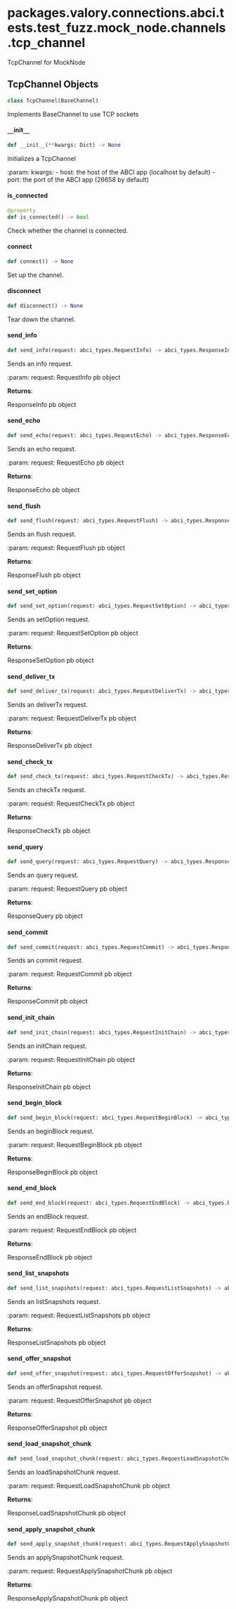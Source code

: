 <a id="packages.valory.connections.abci.tests.test_fuzz.mock_node.channels.tcp_channel"></a>

# packages.valory.connections.abci.tests.test`_`fuzz.mock`_`node.channels.tcp`_`channel

TcpChannel for MockNode

<a id="packages.valory.connections.abci.tests.test_fuzz.mock_node.channels.tcp_channel.TcpChannel"></a>

## TcpChannel Objects

```python
class TcpChannel(BaseChannel)
```

Implements BaseChannel to use TCP sockets

<a id="packages.valory.connections.abci.tests.test_fuzz.mock_node.channels.tcp_channel.TcpChannel.__init__"></a>

#### `__`init`__`

```python
def __init__(**kwargs: Dict) -> None
```

Initializes a TcpChannel

:param: kwargs:
    - host: the host of the ABCI app (localhost by default)
    - port: the port of the ABCI app (26658 by default)

<a id="packages.valory.connections.abci.tests.test_fuzz.mock_node.channels.tcp_channel.TcpChannel.is_connected"></a>

#### is`_`connected

```python
@property
def is_connected() -> bool
```

Check whether the channel is connected.

<a id="packages.valory.connections.abci.tests.test_fuzz.mock_node.channels.tcp_channel.TcpChannel.connect"></a>

#### connect

```python
def connect() -> None
```

Set up the channel.

<a id="packages.valory.connections.abci.tests.test_fuzz.mock_node.channels.tcp_channel.TcpChannel.disconnect"></a>

#### disconnect

```python
def disconnect() -> None
```

Tear down the channel.

<a id="packages.valory.connections.abci.tests.test_fuzz.mock_node.channels.tcp_channel.TcpChannel.send_info"></a>

#### send`_`info

```python
def send_info(request: abci_types.RequestInfo) -> abci_types.ResponseInfo
```

Sends an info request.

:param: request: RequestInfo pb object

**Returns**:

ResponseInfo pb object

<a id="packages.valory.connections.abci.tests.test_fuzz.mock_node.channels.tcp_channel.TcpChannel.send_echo"></a>

#### send`_`echo

```python
def send_echo(request: abci_types.RequestEcho) -> abci_types.ResponseEcho
```

Sends an echo request.

:param: request: RequestEcho pb object

**Returns**:

ResponseEcho pb object

<a id="packages.valory.connections.abci.tests.test_fuzz.mock_node.channels.tcp_channel.TcpChannel.send_flush"></a>

#### send`_`flush

```python
def send_flush(request: abci_types.RequestFlush) -> abci_types.ResponseFlush
```

Sends an flush request.

:param: request: RequestFlush pb object

**Returns**:

ResponseFlush pb object

<a id="packages.valory.connections.abci.tests.test_fuzz.mock_node.channels.tcp_channel.TcpChannel.send_set_option"></a>

#### send`_`set`_`option

```python
def send_set_option(request: abci_types.RequestSetOption) -> abci_types.ResponseSetOption
```

Sends an setOption request.

:param: request: RequestSetOption pb object

**Returns**:

ResponseSetOption pb object

<a id="packages.valory.connections.abci.tests.test_fuzz.mock_node.channels.tcp_channel.TcpChannel.send_deliver_tx"></a>

#### send`_`deliver`_`tx

```python
def send_deliver_tx(request: abci_types.RequestDeliverTx) -> abci_types.ResponseDeliverTx
```

Sends an deliverTx request.

:param: request: RequestDeliverTx pb object

**Returns**:

ResponseDeliverTx pb object

<a id="packages.valory.connections.abci.tests.test_fuzz.mock_node.channels.tcp_channel.TcpChannel.send_check_tx"></a>

#### send`_`check`_`tx

```python
def send_check_tx(request: abci_types.RequestCheckTx) -> abci_types.ResponseCheckTx
```

Sends an checkTx request.

:param: request: RequestCheckTx pb object

**Returns**:

ResponseCheckTx pb object

<a id="packages.valory.connections.abci.tests.test_fuzz.mock_node.channels.tcp_channel.TcpChannel.send_query"></a>

#### send`_`query

```python
def send_query(request: abci_types.RequestQuery) -> abci_types.ResponseQuery
```

Sends an query request.

:param: request: RequestQuery pb object

**Returns**:

ResponseQuery pb object

<a id="packages.valory.connections.abci.tests.test_fuzz.mock_node.channels.tcp_channel.TcpChannel.send_commit"></a>

#### send`_`commit

```python
def send_commit(request: abci_types.RequestCommit) -> abci_types.ResponseCommit
```

Sends an commit request.

:param: request: RequestCommit pb object

**Returns**:

ResponseCommit pb object

<a id="packages.valory.connections.abci.tests.test_fuzz.mock_node.channels.tcp_channel.TcpChannel.send_init_chain"></a>

#### send`_`init`_`chain

```python
def send_init_chain(request: abci_types.RequestInitChain) -> abci_types.ResponseInitChain
```

Sends an initChain request.

:param: request: RequestInitChain pb object

**Returns**:

ResponseInitChain pb object

<a id="packages.valory.connections.abci.tests.test_fuzz.mock_node.channels.tcp_channel.TcpChannel.send_begin_block"></a>

#### send`_`begin`_`block

```python
def send_begin_block(request: abci_types.RequestBeginBlock) -> abci_types.ResponseBeginBlock
```

Sends an beginBlock request.

:param: request: RequestBeginBlock pb object

**Returns**:

ResponseBeginBlock pb object

<a id="packages.valory.connections.abci.tests.test_fuzz.mock_node.channels.tcp_channel.TcpChannel.send_end_block"></a>

#### send`_`end`_`block

```python
def send_end_block(request: abci_types.RequestEndBlock) -> abci_types.ResponseEndBlock
```

Sends an endBlock request.

:param: request: RequestEndBlock pb object

**Returns**:

ResponseEndBlock pb object

<a id="packages.valory.connections.abci.tests.test_fuzz.mock_node.channels.tcp_channel.TcpChannel.send_list_snapshots"></a>

#### send`_`list`_`snapshots

```python
def send_list_snapshots(request: abci_types.RequestListSnapshots) -> abci_types.ResponseListSnapshots
```

Sends an listSnapshots request.

:param: request: RequestListSnapshots pb object

**Returns**:

ResponseListSnapshots pb object

<a id="packages.valory.connections.abci.tests.test_fuzz.mock_node.channels.tcp_channel.TcpChannel.send_offer_snapshot"></a>

#### send`_`offer`_`snapshot

```python
def send_offer_snapshot(request: abci_types.RequestOfferSnapshot) -> abci_types.ResponseOfferSnapshot
```

Sends an offerSnapshot request.

:param: request: RequestOfferSnapshot pb object

**Returns**:

ResponseOfferSnapshot pb object

<a id="packages.valory.connections.abci.tests.test_fuzz.mock_node.channels.tcp_channel.TcpChannel.send_load_snapshot_chunk"></a>

#### send`_`load`_`snapshot`_`chunk

```python
def send_load_snapshot_chunk(request: abci_types.RequestLoadSnapshotChunk) -> abci_types.ResponseLoadSnapshotChunk
```

Sends an loadSnapshotChunk request.

:param: request: RequestLoadSnapshotChunk pb object

**Returns**:

ResponseLoadSnapshotChunk pb object

<a id="packages.valory.connections.abci.tests.test_fuzz.mock_node.channels.tcp_channel.TcpChannel.send_apply_snapshot_chunk"></a>

#### send`_`apply`_`snapshot`_`chunk

```python
def send_apply_snapshot_chunk(request: abci_types.RequestApplySnapshotChunk) -> abci_types.ResponseApplySnapshotChunk
```

Sends an applySnapshotChunk request.

:param: request: RequestApplySnapshotChunk pb object

**Returns**:

ResponseApplySnapshotChunk pb object

